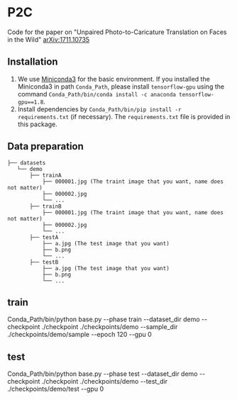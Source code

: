 # P2C
Code for the paper on "Unpaired Photo-to-Caricature Translation on Faces in the Wild"
<a href="https://arxiv.org/abs/1711.10735">arXiv:1711.10735</a>
## Installation
1. We use [Miniconda3](https://conda.io/miniconda.html) for the basic environment. If you installed the Miniconda3 in path `Conda_Path`, please install `tensorflow-gpu` using the command `Conda_Path/bin/conda install -c anaconda tensorflow-gpu==1.8`.
2. Install dependencies by `Conda_Path/bin/pip install -r requirements.txt` (if necessary). The `requirements.txt` file is provided in this package.

## Data preparation
```
├── datasets
   └── demo
       ├── trainA
           ├── 000001.jpg (The traint image that you want, name does not matter)
           ├── 000002.jpg
           └── ...
       ├── trainB
           ├── 000001.jpg (The traint image that you want, name does not matter)
           ├── 000002.jpg
           └── ...
       ├── testA
           ├── a.jpg (The test image that you want)
           ├── b.png
           └── ...
       ├── testB
           ├── a.jpg (The test image that you want)
           ├── b.png
           └── ...
```
## train
Conda_Path/bin/python base.py --phase train --dataset_dir demo --checkpoint ./checkpoint ./checkpoints/demo --sample_dir ./checkpoints/demo/sample --epoch 120 --gpu 0

## test
Conda_Path/bin/python base.py --phase test --dataset_dir demo --checkpoint ./checkpoint ./checkpoints/demo --test_dir ./checkpoints/demo/test --gpu 0


